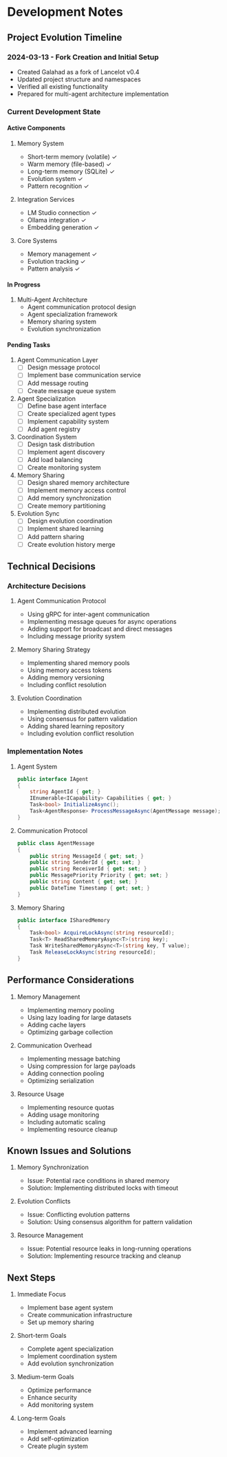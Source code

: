# Development Notes

## Project Evolution Timeline

### 2024-03-13 - Fork Creation and Initial Setup
- Created Galahad as a fork of Lancelot v0.4
- Updated project structure and namespaces
- Verified all existing functionality
- Prepared for multi-agent architecture implementation

### Current Development State

#### Active Components
1. Memory System
   - Short-term memory (volatile) ✓
   - Warm memory (file-based) ✓
   - Long-term memory (SQLite) ✓
   - Evolution system ✓
   - Pattern recognition ✓

2. Integration Services
   - LM Studio connection ✓
   - Ollama integration ✓
   - Embedding generation ✓

3. Core Systems
   - Memory management ✓
   - Evolution tracking ✓
   - Pattern analysis ✓

#### In Progress
1. Multi-Agent Architecture
   - Agent communication protocol design
   - Agent specialization framework
   - Memory sharing system
   - Evolution synchronization

#### Pending Tasks
1. Agent Communication Layer
   - [ ] Design message protocol
   - [ ] Implement base communication service
   - [ ] Add message routing
   - [ ] Create message queue system

2. Agent Specialization
   - [ ] Define base agent interface
   - [ ] Create specialized agent types
   - [ ] Implement capability system
   - [ ] Add agent registry

3. Coordination System
   - [ ] Design task distribution
   - [ ] Implement agent discovery
   - [ ] Add load balancing
   - [ ] Create monitoring system

4. Memory Sharing
   - [ ] Design shared memory architecture
   - [ ] Implement memory access control
   - [ ] Add memory synchronization
   - [ ] Create memory partitioning

5. Evolution Sync
   - [ ] Design evolution coordination
   - [ ] Implement shared learning
   - [ ] Add pattern sharing
   - [ ] Create evolution history merge

## Technical Decisions

### Architecture Decisions

1. Agent Communication Protocol
   - Using gRPC for inter-agent communication
   - Implementing message queues for async operations
   - Adding support for broadcast and direct messages
   - Including message priority system

2. Memory Sharing Strategy
   - Implementing shared memory pools
   - Using memory access tokens
   - Adding memory versioning
   - Including conflict resolution

3. Evolution Coordination
   - Implementing distributed evolution
   - Using consensus for pattern validation
   - Adding shared learning repository
   - Including evolution conflict resolution

### Implementation Notes

1. Agent System
   ```csharp
   public interface IAgent
   {
       string AgentId { get; }
       IEnumerable<ICapability> Capabilities { get; }
       Task<bool> InitializeAsync();
       Task<AgentResponse> ProcessMessageAsync(AgentMessage message);
   }
   ```

2. Communication Protocol
   ```csharp
   public class AgentMessage
   {
       public string MessageId { get; set; }
       public string SenderId { get; set; }
       public string ReceiverId { get; set; }
       public MessagePriority Priority { get; set; }
       public string Content { get; set; }
       public DateTime Timestamp { get; set; }
   }
   ```

3. Memory Sharing
   ```csharp
   public interface ISharedMemory
   {
       Task<bool> AcquireLockAsync(string resourceId);
       Task<T> ReadSharedMemoryAsync<T>(string key);
       Task WriteSharedMemoryAsync<T>(string key, T value);
       Task ReleaseLockAsync(string resourceId);
   }
   ```

## Performance Considerations

1. Memory Management
   - Implementing memory pooling
   - Using lazy loading for large datasets
   - Adding cache layers
   - Optimizing garbage collection

2. Communication Overhead
   - Implementing message batching
   - Using compression for large payloads
   - Adding connection pooling
   - Optimizing serialization

3. Resource Usage
   - Implementing resource quotas
   - Adding usage monitoring
   - Including automatic scaling
   - Implementing resource cleanup

## Known Issues and Solutions

1. Memory Synchronization
   - Issue: Potential race conditions in shared memory
   - Solution: Implementing distributed locks with timeout

2. Evolution Conflicts
   - Issue: Conflicting evolution patterns
   - Solution: Using consensus algorithm for pattern validation

3. Resource Management
   - Issue: Potential resource leaks in long-running operations
   - Solution: Implementing resource tracking and cleanup

## Next Steps

1. Immediate Focus
   - Implement base agent system
   - Create communication infrastructure
   - Set up memory sharing

2. Short-term Goals
   - Complete agent specialization
   - Implement coordination system
   - Add evolution synchronization

3. Medium-term Goals
   - Optimize performance
   - Enhance security
   - Add monitoring system

4. Long-term Goals
   - Implement advanced learning
   - Add self-optimization
   - Create plugin system 